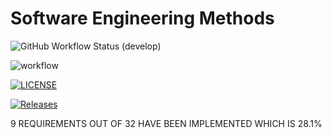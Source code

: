 # Software Engineering Methods
![GitHub Workflow Status (develop)](https://img.shields.io/github/actions/workflow/status/Jxcka15/Group-Project-Y2/main.yml?branch=develop)

![workflow](https://github.com/Jxcka15/Group-Project-Y2/actions/workflows/main.yml/badge.svg)

[![LICENSE](https://img.shields.io/github/license/Jxcka15/Group-Project-Y2.svg?style=flat-square)](https://github.com/Jxcka15/Group-Project-Y2/blob/master/LICENSE)

[![Releases](https://img.shields.io/github/release/Jxcka15/Group-Project-Y2/all.svg?style=flat-square)](https://github.com/Jxcka15/Group-Project-Y2/releases)

9 REQUIREMENTS OUT OF 32 HAVE BEEN IMPLEMENTED WHICH IS 28.1%

